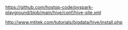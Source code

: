 https://github.com/hostop-code/pyspark-playground/blob/main/hive/conf/hive-site.xml

http://www.mtitek.com/tutorials/bigdata/hive/install.php